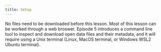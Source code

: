 ```yaml
---
title: Setup
---
```


No files need to be downloaded before this lesson. Most of this lesson can be worked through a web broswer. Episode 5 introduces a command line tool to inspect and download open data files and their metadata, and it will require using a Unix terminal (Linux, MacOS terminal, or Windows WSL2 Ubuntu terminal).

